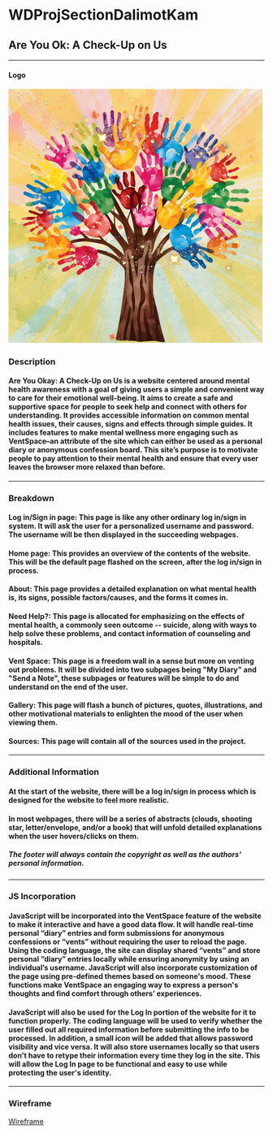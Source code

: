 # WDProjSectionDalimotKam
## Are You Ok: A Check-Up on Us
******
#### Logo
##### ![Logo](Logo.png)

### Description 
#### Are You Okay: A Check-Up on Us is a website centered around mental health awareness with a goal of giving users a simple and convenient way to care for their emotional well-being. It aims to create a safe and supportive space for people to seek help and connect with others for understanding. It provides accessible information on common mental health issues, their causes, signs and effects through simple guides. It includes features to make mental wellness more engaging such as VentSpace–an attribute of the site which can either be used as a personal diary or anonymous confession board. This site’s purpose is to motivate people to pay attention to their mental health and ensure that every user leaves the browser more relaxed than before.

*****
### Breakdown
#### Log in/Sign in page: This page is like any other ordinary log in/sign in system. It will ask the user for a personalized username and password. The username will be then displayed in the succeeding webpages.
#### Home page: This provides an overview of the contents of the website. This will be the default page flashed on the screen, after the log in/sign in process. 
#### About: This page provides a detailed explanation on what mental health is, its signs, possible factors/causes, and the forms it comes in.
#### Need Help?: This page is allocated for emphasizing on the effects of mental health, a commonly seen outcome -- suicide, along with ways to help solve these problems, and contact information of counseling and hospitals.
#### Vent Space: This page is a freedom wall in a sense but more on venting out problems. It will be divided into two subpages being "My Diary" and "Send a Note", these subpages or features will be simple to do and understand on the end of the user.
#### Gallery: This page will flash a bunch of pictures, quotes,  illustrations, and other motivational materials to enlighten the mood of the user when viewing them.
#### Sources: This page will contain all of the sources used in the project.
*****
### Additional Information
#### At the start of the website, there will be a log in/sign in process which is designed for the website to feel more realistic.
#### In most webpages, there will be a series of abstracts (clouds, shooting star, letter/envelope, and/or a book) that will unfold detailed explanations when the user hovers/clicks on them.
##### The footer will always contain the copyright as well as the authors' personal information.
*****
### JS Incorporation
#### JavaScript will be incorporated into the VentSpace feature of the website to make it interactive and have a good data flow. It will handle real-time personal “diary” entries and form submissions for anonymous confessions or “vents” without requiring the user to reload the page. Using the coding language, the site can display shared “vents” and store personal “diary” entries locally while ensuring anonymity by using an individual’s username. JavaScript will also incorporate customization of the page using pre-defined themes based on someone's mood. These functions make VentSpace an engaging way to express a person's thoughts and find comfort through others’ experiences.
#### JavaScript will also be used for the Log In portion of the website for it to function properly. The coding language will be used to verify whether the user filled out all required information before submitting the info to be processed. In addition, a small icon will be added that allows password visibility and vice versa. It will also store usernames locally so that users don't have to retype their information every time they log in the site. This will allow the Log In page to be functional and easy to use while protecting the user's identity.
*****
### Wireframe
[Wireframe](https://www.canva.com/design/DAG24od6Pu0/U2O_RmRlkp2bErPBO6pYvA/edit?utm_content=DAG24od6Pu0&utm_campaign=designshare&utm_medium=link2&utm_source=sharebutton)
